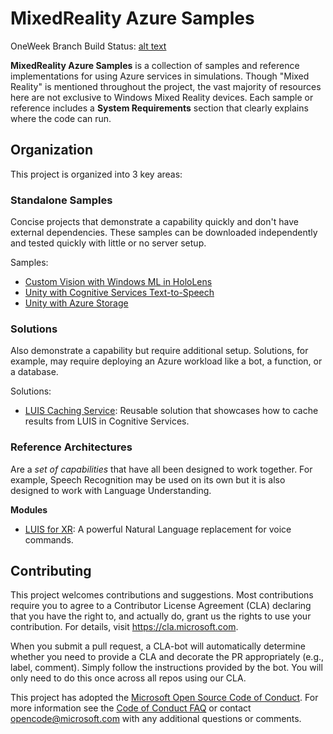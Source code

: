 # MixedReality Azure Samples

OneWeek Branch Build Status: [alt text](https://realtoinfinityandbeyond.visualstudio.com/Unity%20SDK/_apis/build/status/Unity%20SDK-CI)

**MixedReality Azure Samples** is a collection of samples and reference implementations for using Azure services in simulations. Though "Mixed Reality" is mentioned throughout the project, the vast majority of resources here are not exclusive to Windows Mixed Reality devices. Each sample or reference includes a **System Requirements** section that clearly explains where the code can run.


## Organization

This project is organized into 3 key areas:

### Standalone Samples
Concise projects that demonstrate a capability quickly and don't have external dependencies. These samples can be downloaded independently and tested quickly with little or no server setup.

Samples:
- [Custom Vision with Windows ML in HoloLens](https://github.com/meulta/mixedreality-azure-samples/tree/master/Standalone-Samples/WindowsML-CustomVision-Hololens)
- [Unity with Cognitive Services Text-to-Speech](https://github.com/Microsoft/mixedreality-azure-samples/tree/master/Standalone-Samples/Unity-Text-to-Speech)
- [Unity with Azure Storage](https://github.com/Microsoft/mixedreality-azure-samples/tree/master/Standalone-Samples/AzureStorageDemoUnity3D)

### Solutions
Also demonstrate a  capability but require additional setup. Solutions, for example, may require deploying an Azure workload like a bot, a function, or a database.

Solutions:
- [LUIS Caching Service](https://github.com/Microsoft/mixedreality-azure-samples/tree/master/Solutions/LUIS-CachingService): Reusable solution that showcases how to cache results from LUIS in Cognitive Services.

### Reference Architectures ###
Are a *set of capabilities* that have all been designed to work together. For example, Speech Recognition may be used on its own but it is also designed to work with Language Understanding. 

**Modules**
- [LUIS for XR](Reference-Architecture/Client/MixedReality-Azure-Unity/Assets/MixedRealityAzure/LUIS): A powerful Natural Language replacement for voice commands.


## Contributing

This project welcomes contributions and suggestions.  Most contributions require you to agree to a Contributor License Agreement (CLA) declaring that you have the right to, and actually do, grant us the rights to use your contribution. For details, visit https://cla.microsoft.com.

When you submit a pull request, a CLA-bot will automatically determine whether you need to provide a CLA and decorate the PR appropriately (e.g., label, comment). Simply follow the instructions provided by the bot. You will only need to do this once across all repos using our CLA.

This project has adopted the [Microsoft Open Source Code of Conduct](https://opensource.microsoft.com/codeofconduct/). For more information see the [Code of Conduct FAQ](https://opensource.microsoft.com/codeofconduct/faq/) or contact [opencode@microsoft.com](mailto:opencode@microsoft.com) with any additional questions or comments.
